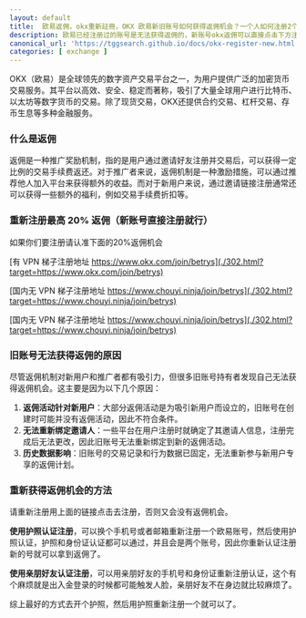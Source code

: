 ```yaml
---
layout: default
title: 	欧易返佣，okx重新註冊，OKX 欧易新旧账号如何获得返佣机会？一个人如何注册2个欧易实名账号？
description: 欧易已经注册过的账号是无法获得返佣的，新账号okx返佣可以直接点击下方注册就可拿到，旧账号那么如果真想获得 20% 返佣应该如何来操作呢？可以换一个账号来认证，也就是使用护照的方式来认证，这样会变成2个账号，也就是新的欧易实名账号，具体该如何操作呢？
canonical_url: 'https://tggsearch.github.io/docs/okx-register-new.html'
categories: [ exchange ]
---
```

OKX（欧易）是全球领先的数字资产交易平台之一，为用户提供广泛的加密货币交易服务。其平台以高效、安全、稳定而著称，吸引了大量全球用户进行比特币、以太坊等数字货币的交易。除了现货交易，OKX还提供合约交易、杠杆交易、存币生息等多种金融服务。

### 什么是返佣
返佣是一种推广奖励机制，指的是用户通过邀请好友注册并交易后，可以获得一定比例的交易手续费返还。对于推广者来说，返佣机制是一种激励措施，可以通过推荐他人加入平台来获得额外的收益。而对于新用户来说，通过邀请链接注册通常还可以获得一些额外的福利，例如交易手续费折扣等。

### 重新注册最高 20% 返佣（新账号直接注册就行）
如果你们要注册请认准下面的20%返佣机会

[有 VPN 梯子注册地址 https://www.okx.com/join/betrys](./302.html?target=https://www.okx.com/join/betrys)


[国内无 VPN 梯子注册地址 https://www.chouyi.ninja/join/betrys](./302.html?target=https://www.chouyi.ninja/join/betrys)

[国内无 VPN 梯子注册地址 https://www.chouyi.ninja/join/betrys](./302.html?target=https://www.chouyi.ninja/join/betrys)


### 旧账号无法获得返佣的原因
尽管返佣机制对新用户和推广者都有吸引力，但很多旧账号持有者发现自己无法获得返佣机会。这主要是因为以下几个原因：

1. **返佣活动针对新用户**：大部分返佣活动是为吸引新用户而设立的，旧账号在创建时可能并没有返佣活动，因此不符合条件。
2. **无法重新绑定邀请人**：一些平台在用户注册时就确定了其邀请人信息，注册完成后无法更改，因此旧账号无法重新绑定到新的返佣活动。
3. **历史数据影响**：旧账号的交易记录和行为数据已固定，无法重新参与新用户专享的返佣计划。

### 重新获得返佣机会的方法
请重新注册用上面的链接点击去注册，否则又会没有返佣机会。

**使用护照认证注册**，可以换个手机号或者邮箱重新注册一个欧易账号，然后使用护照认证，护照和身份证认证都可以通过，并且会是两个账号，因此你重新认证注册新的号就可以拿到返佣了。

**使用亲朋好友认证注册**，可以用亲朋好友的手机号和身份证重新注册认证，这个有个麻烦就是出入金登录的时候都可能触发人脸，亲朋好友不在身边就比较麻烦了。

综上最好的方式去开个护照，然后用护照重新注册一个就可以了。